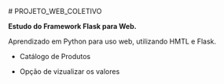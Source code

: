 # PROJETO_WEB_COLETIVO

**Estudo do Framework Flask para Web.**

Aprendizado em Python para uso web, utilizando HMTL e Flask.

- Catálogo de Produtos
  
- Opção de vizualizar os valores
